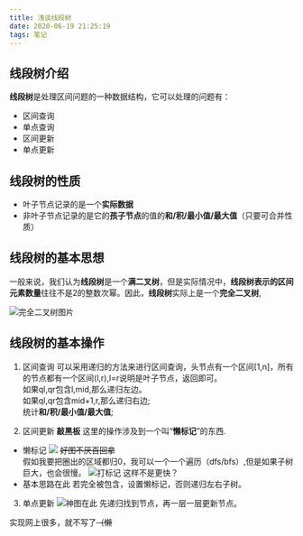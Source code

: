 ```yaml
---
title: 浅谈线段树
date: 2020-06-19 21:25:19
tags: 笔记
---
```


## 线段树介绍

**线段树**是处理区间问题的一种数据结构，它可以处理的问题有：

* 区间查询
* 单点查询
* 区间更新
* 单点更新

## 线段树的性质

<!--more-->

* 叶子节点记录的是一个**实际数据**
* 非叶子节点记录的是它的**孩子节点**的值的**和/积/最小值/最大值**（只要可合并性质）

## 线段树的基本思想

一般来说，我们认为**线段树**是一个**满二叉树**，但是实际情况中，**线段树表示的区间元素数量**往往不是2的整数次幂。因此，**线段树**实际上是一个**完全二叉树**,

![完全二叉树图片](https://gitee.com/inkuniverse/picture_bed/raw/master/img/无标题.png)

## 线段树的基本操作
1. 区间查询
可以采用递归的方法来进行区间查询，头节点有一个区间[1,n]，所有的节点都有一个区间(l,r),l=r说明是叶子节点，返回即可。<br/>
如果ql,qr包含l,mid,那么递归左边。<br/>
如果ql,qr包含mid+1,r,那么递归右边;<br/>
统计**和/积/最小值/最大值**;<br/>


2. 区间更新
 **敲黑板** 这里的操作涉及到一个叫“**懒标记**”的东西.
 * 懒标记
 ![](https://gitee.com/inkuniverse/picture_bed/raw/master/img/20200619221943.png)
 ~~好图不厌百回拿~~<br/>
 假如我要把圈出的区域都归0，我可以一个一个遍历（dfs/bfs）,但是如果子树巨大，也会很慢。
 ![打标记](https://gitee.com/inkuniverse/picture_bed/raw/master/img/20200619222339.png)
 这样不是更快？
 * 基本思路在此
 若完全被包含，设置懒标记，否则递归左右子树。

3. 单点更新
 ![神图在此](https://gitee.com/inkuniverse/picture_bed/raw/master/img/20200619222618.png)
 先递归找到节点，再一层一层更新节点。

 实现网上很多，就不写了~~（懒~~